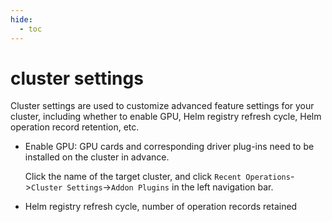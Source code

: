 ```yaml
---
hide:
  - toc
---
```


# cluster settings

Cluster settings are used to customize advanced feature settings for your cluster, including whether to enable GPU, Helm registry refresh cycle, Helm operation record retention, etc.

- Enable GPU: GPU cards and corresponding driver plug-ins need to be installed on the cluster in advance.

    Click the name of the target cluster, and click `Recent Operations`->`Cluster Settings`->`Addon Plugins` in the left navigation bar.

    

- Helm registry refresh cycle, number of operation records retained

    